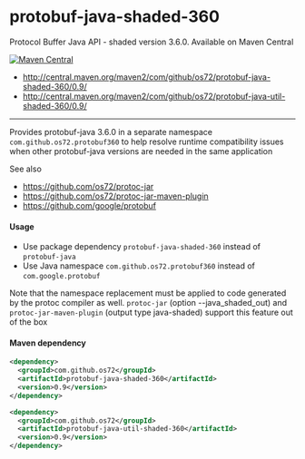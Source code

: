 protobuf-java-shaded-360
========================

Protocol Buffer Java API - shaded version 3.6.0.
Available on Maven Central

[![Maven Central](https://img.shields.io/badge/maven%20central-0.9-brightgreen.svg)](http://search.maven.org/#artifactdetails|com.github.os72|protobuf-java-shaded-360|0.9|)
* http://central.maven.org/maven2/com/github/os72/protobuf-java-shaded-360/0.9/
* http://central.maven.org/maven2/com/github/os72/protobuf-java-util-shaded-360/0.9/

---

Provides protobuf-java 3.6.0 in a separate namespace `com.github.os72.protobuf360` to help resolve runtime compatibility issues when other protobuf-java versions are needed in the same application

See also
* https://github.com/os72/protoc-jar
* https://github.com/os72/protoc-jar-maven-plugin
* https://github.com/google/protobuf

#### Usage

* Use package dependency `protobuf-java-shaded-360` instead of `protobuf-java`
* Use Java namespace `com.github.os72.protobuf360` instead of `com.google.protobuf`

Note that the namespace replacement must be applied to code generated by the protoc compiler as well. `protoc-jar` (option --java_shaded_out) and `protoc-jar-maven-plugin` (output type java-shaded) support this feature out of the box

#### Maven dependency
```xml
<dependency>
  <groupId>com.github.os72</groupId>
  <artifactId>protobuf-java-shaded-360</artifactId>
  <version>0.9</version>
</dependency>
```
```xml
<dependency>
  <groupId>com.github.os72</groupId>
  <artifactId>protobuf-java-util-shaded-360</artifactId>
  <version>0.9</version>
</dependency>
```
